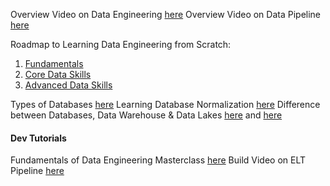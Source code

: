 Overview Video on Data Engineering [here](https://youtu.be/qWru-b6m030?si=wEUwqfIqihVLOVMg)
Overview Video on Data Pipeline [here](https://www.youtube.com/watch?v=kGT4PcTEPP8)

Roadmap to Learning Data Engineering from Scratch:
1. [Fundamentals](https://bittersweet-mall-f00.notion.site/Fundamentals-b41c33ba1ab04e858a2be06946510c7e)
2. [Core Data Skills](https://bittersweet-mall-f00.notion.site/Core-Data-Skills-4de7de1787574324852916c2ecd257a5)
3. [Advanced Data Skills](https://bittersweet-mall-f00.notion.site/Advanced-Data-Skills-a87ccae98b4442d4861c72836fb2d376)

Types of Databases [here](https://youtu.be/VfcRxtBKI54?si=GLkbwr4GzfDwuzuu)
Learning Database Normalization [here](https://youtu.be/GFQaEYEc8_8?si=msISF6dISyNP0a7U)
Difference between Databases, Data Warehouse & Data Lakes [here](https://www.youtube.com/watch?v=FxpRL0m9BcA) and [here](https://youtu.be/W2Z7fbCLSTw?si=IoOo_OksZbezOpOx)
#### Dev Tutorials
Fundamentals of Data Engineering Masterclass [here](https://youtu.be/hf2go3E2m8g?si=NjLXWPzn74Old2dM)
Build Video on ELT Pipeline [here](https://youtu.be/OLXkGB7krGo?si=lHCOZ4YEYmB-g3bx)






